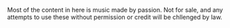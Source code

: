 Most of the content in here is music made by passion.
Not for sale, and any attempts to use these without permission or credit will be chllenged by law.


